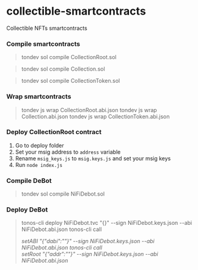 # collectible-smartcontracts
Collectible NFTs smartcontracts

### Compile smartcontracts
>tondev sol compile CollectionRoot.sol

>tondev sol compile Collection.sol

>tondev sol compile CollectionToken.sol

### Wrap smartcontracts
>tondev js wrap CollectionRoot.abi.json 
>tondev js wrap Collection.abi.json
>tondev js wrap CollectionToken.abi.json

### Deploy CollectionRoot contract
1. Go to deploy folder
2. Set your msig address to `address` variable 
3. Rename `msig_keys.js` to `msig.keys.js` and set your msig keys
4. Run `node index.js`

### Compile DeBot
> tondev sol compile NiFiDebot.sol

### Deploy DeBot
> tonos-cli deploy NiFiDebot.tvc "{}" --sign NiFiDebot.keys.json --abi NiFiDebot.abi.json
> tonos-cli call <ADDRESS> setABI "{\"dabi\":\"<ABI>\"}" --sign NiFiDebot.keys.json --abi NiFiDebot.abi.json
> tonos-cli call <ADDRESS> setRoot "{\"addr\":\"<ROOT>\"}" --sign NiFiDebot.keys.json --abi NiFiDebot.abi.json
